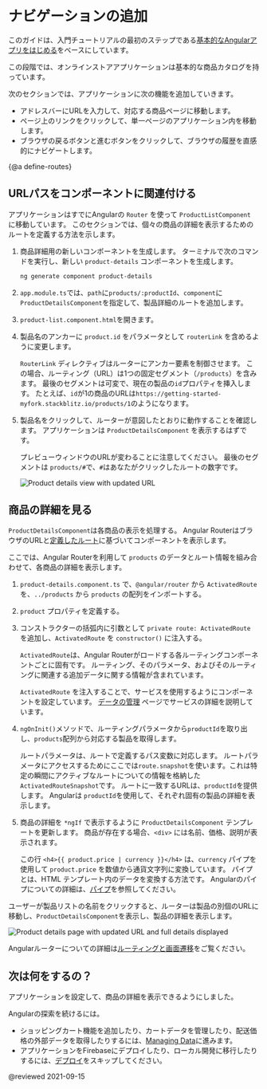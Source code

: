 # ナビゲーションの追加

このガイドは、入門チュートリアルの最初のステップである[基本的なAngularアプリをはじめる](start "Get started with a basic Angular app")をベースにしています。

この段階では、オンラインストアアプリケーションは基本的な商品カタログを持っています。

次のセクションでは、アプリケーションに次の機能を追加していきます。

* アドレスバーにURLを入力して、対応する商品ページに移動します。
* ページ上のリンクをクリックして、単一ページのアプリケーション内を移動します。
* ブラウザの戻るボタンと進むボタンをクリックして、ブラウザの履歴を直感的にナビゲートします。

{@a define-routes}

## URLパスをコンポーネントに関連付ける

アプリケーションはすでにAngularの `Router` を使って `ProductListComponent` に移動しています。
このセクションでは、個々の商品の詳細を表示するためのルートを定義する方法を示します。

1. 商品詳細用の新しいコンポーネントを生成します。
    ターミナルで次のコマンドを実行し、新しい `product-details` コンポーネントを生成します。

    ```sh
    ng generate component product-details
    ```

1. `app.module.ts`では、`path`に`products/:productId`、`component`に`ProductDetailsComponent`を指定して、製品詳細のルートを追加します。

    <code-example header="src/app/app.module.ts" path="getting-started/src/app/app.module.ts" region="product-details-route">
    </code-example>

1. `product-list.component.html`を開きます。

1. 製品名のアンカーに `product.id` をパラメータとして `routerLink` を含めるように変更します。

    <code-example header="src/app/product-list/product-list.component.html" path="getting-started/src/app/product-list/product-list.component.html" region="router-link">
    </code-example>

    `RouterLink` ディレクティブはルーターにアンカー要素を制御させます。 
    この場合、ルーティング（URL）は1つの固定セグメント（`/products`）を含みます。
    最後のセグメントは可変で、現在の製品の`id`プロパティを挿入します。 
    たとえば、`id`が1の商品のURLは`https://getting-started-myfork.stackblitz.io/products/1`のようになります。

1. 製品名をクリックして、ルーターが意図したとおりに動作することを確認します。
    アプリケーションは `ProductDetailsComponent` を表示するはずです。

    プレビューウィンドウのURLが変わることに注意してください。 
    最後のセグメントは `products/#`で、`#`はあなたがクリックしたルートの数字です。

    <div class="lightbox">
      <img src="generated/images/guide/start/product-details-works.png" alt="Product details view with updated URL">
    </div>

## 商品の詳細を見る

`ProductDetailsComponent`は各商品の表示を処理する。
Angular RouterはブラウザのURLと[定義したルート](#define-routes)に基づいてコンポーネントを表示します。

ここでは、Angular Routerを利用して `products` のデータとルート情報を組み合わせて、各商品の詳細を表示します。

1. `product-details.component.ts` で、`@angular/router` から `ActivatedRoute` を、`../products` から `products` の配列をインポートする。

    <code-example header="src/app/product-details/product-details.component.ts" path="getting-started/src/app/product-details/product-details.component.1.ts" region="imports">
    </code-example>

1. `product` プロパティを定義する。

    <code-example header="src/app/product-details/product-details.component.ts" path="getting-started/src/app/product-details/product-details.component.1.ts" region="product-prop">
    </code-example>

1. コンストラクターの括弧内に引数として `private route: ActivatedRoute` を追加し、`ActivatedRoute` を `constructor()` に注入する。

    <code-example header="src/app/product-details/product-details.component.ts" path="getting-started/src/app/product-details/product-details.component.1.ts" region="props-methods">
    </code-example>

    `ActivatedRoute`は、Angular Routerがロードする各ルーティングコンポーネントごとに固有です。
    ルーティング、そのパラメータ、およびそのルーティングに関連する追加データに関する情報が含まれています。

    `ActivatedRoute` を注入することで、サービスを使用するようにコンポーネントを設定しています。
    [データの管理](start/start-data "Try it: Managing Data") ページでサービスの詳細を説明しています。

1. `ngOnInit()`メソッドで、ルーティングパラメータから`productId`を取り出し、`products`配列から対応する製品を取得します。

    <code-example path="getting-started/src/app/product-details/product-details.component.1.ts" header="src/app/product-details/product-details.component.ts" region="get-product">
    </code-example>

    ルートパラメータは、ルートで定義するパス変数に対応します。
    ルートパラメータにアクセスするためにここでは`route.snapshot`を使います。これは特定の瞬間にアクティブなルートについての情報を格納した`ActivatedRouteSnapshot`です。
    ルートに一致するURLは、`productId`を提供します。 
    Angularは `productId`を使用して、それぞれ固有の製品の詳細を表示します。

1. 商品の詳細を `*ngIf` で表示するように `ProductDetailsComponent` テンプレートを更新します。
    商品が存在する場合、`<div>` には名前、価格、説明が表示されます。

    <code-example header="src/app/product-details/product-details.component.html" path="getting-started/src/app/product-details/product-details.component.html" region="details">
    </code-example>

    この行 `<h4>{{ product.price | currency }}</h4>` は、`currency` パイプを使用して `product.price` を数値から通貨文字列に変換しています。
    パイプとは、HTML テンプレート内のデータを変換する方法です。
    Angularのパイプについての詳細は、[パイプ](guide/pipes "Pipes")を参照してください。

ユーザーが製品リストの名前をクリックすると、ルーターは製品の別個のURLに移動し、`ProductDetailsComponent`を表示し、製品の詳細を表示します。

<div class="lightbox">
  <img src="generated/images/guide/start/product-details-routed.png" alt="Product details page with updated URL and full details displayed">
</div>

Angularルーターについての詳細は[ルーティングと画面遷移](guide/router "ルーティングと画面遷移ガイド")をご覧ください。

## 次は何をするの？

アプリケーションを設定して、商品の詳細を表示できるようにしました。

Angularの探索を続けるには。

* ショッピングカート機能を追加したり、カートデータを管理したり、配送価格の外部データを取得したりするには、[Managing Data](start/start-data "Try it: Managing Data")に進みます。
* アプリケーションをFirebaseにデプロイしたり、ローカル開発に移行したりするには、[デプロイ](start/start-deployment "Try it: Deployment")をスキップしてください。

@reviewed 2021-09-15
